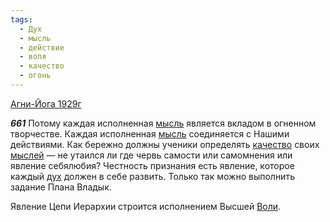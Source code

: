 ```yaml
---
tags:
  - Дух
  - мысль
  - действие
  - воля
  - качество
  - огонь
---
```


[Агни-Йога 1929г](/agni/1929)

___661___
Потому каждая исполненная [мысль](/tag/#мысль) является вкладом в огненном творчестве. Каждая исполненная [мысль](/tag/#мысль) соединяется с Нашими действиями. Как бережно должны ученики определять [качество](/tag/#качество) своих [мыслей](/tag/#мысль) — не утаился ли где червь самости или самомнения или явление себялюбия? Честность признания есть явление, которое каждый [дух](/tag/#Дух) должен в себе развить. Только так можно выполнить задание Плана Владык.   

Явление Цепи Иерархии строится исполнением Высшей [Воли](/tag/#воля).